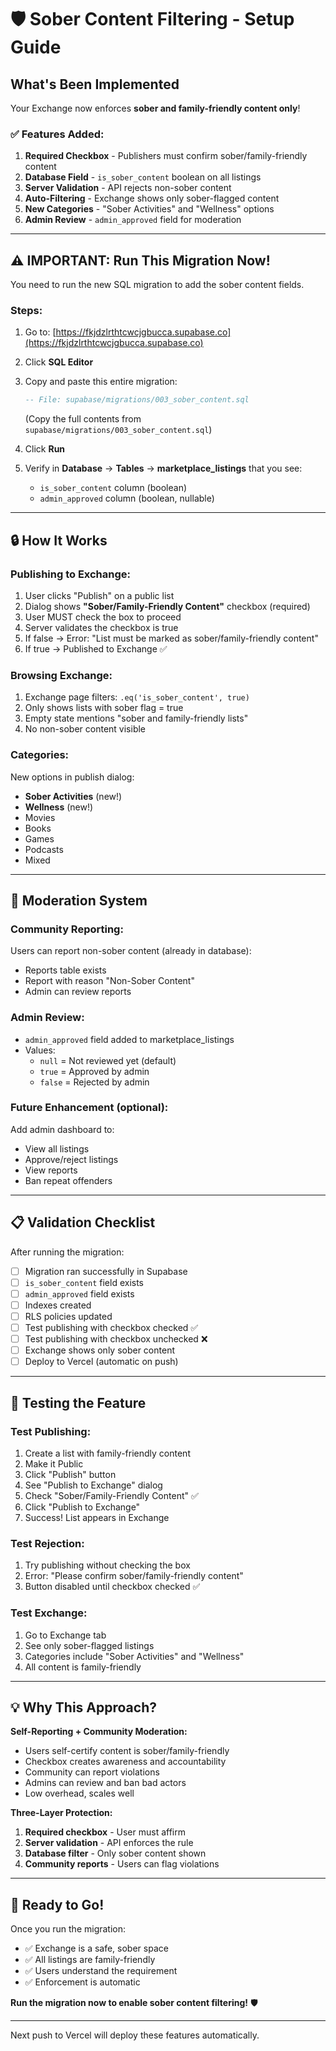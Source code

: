 # 🛡️ Sober Content Filtering - Setup Guide

## What's Been Implemented

Your Exchange now enforces **sober and family-friendly content only**!

### ✅ Features Added:

1. **Required Checkbox** - Publishers must confirm sober/family-friendly content
2. **Database Field** - `is_sober_content` boolean on all listings
3. **Server Validation** - API rejects non-sober content
4. **Auto-Filtering** - Exchange shows only sober-flagged content
5. **New Categories** - "Sober Activities" and "Wellness" options
6. **Admin Review** - `admin_approved` field for moderation

---

## ⚠️ IMPORTANT: Run This Migration Now!

You need to run the new SQL migration to add the sober content fields.

### Steps:

1. Go to: [https://fkjdzlrthtcwcjgbucca.supabase.co](https://fkjdzlrthtcwcjgbucca.supabase.co)

2. Click **SQL Editor**

3. Copy and paste this entire migration:
   ```sql
   -- File: supabase/migrations/003_sober_content.sql
   ```
   (Copy the full contents from `supabase/migrations/003_sober_content.sql`)

4. Click **Run**

5. Verify in **Database** → **Tables** → **marketplace_listings** that you see:
   - `is_sober_content` column (boolean)
   - `admin_approved` column (boolean, nullable)

---

## 🔒 How It Works

### Publishing to Exchange:

1. User clicks "Publish" on a public list
2. Dialog shows **"Sober/Family-Friendly Content"** checkbox (required)
3. User MUST check the box to proceed
4. Server validates the checkbox is true
5. If false → Error: "List must be marked as sober/family-friendly content"
6. If true → Published to Exchange ✅

### Browsing Exchange:

1. Exchange page filters: `.eq('is_sober_content', true)`
2. Only shows lists with sober flag = true
3. Empty state mentions "sober and family-friendly lists"
4. No non-sober content visible

### Categories:

New options in publish dialog:
- **Sober Activities** (new!)
- **Wellness** (new!)
- Movies
- Books  
- Games
- Podcasts
- Mixed

---

## 🚨 Moderation System

### Community Reporting:

Users can report non-sober content (already in database):
- Reports table exists
- Report with reason "Non-Sober Content"
- Admin can review reports

### Admin Review:

- `admin_approved` field added to marketplace_listings
- Values:
  - `null` = Not reviewed yet (default)
  - `true` = Approved by admin
  - `false` = Rejected by admin

### Future Enhancement (optional):

Add admin dashboard to:
- View all listings
- Approve/reject listings
- View reports
- Ban repeat offenders

---

## 📋 Validation Checklist

After running the migration:

- [ ] Migration ran successfully in Supabase
- [ ] `is_sober_content` field exists
- [ ] `admin_approved` field exists
- [ ] Indexes created
- [ ] RLS policies updated
- [ ] Test publishing with checkbox checked ✅
- [ ] Test publishing with checkbox unchecked ❌
- [ ] Exchange shows only sober content
- [ ] Deploy to Vercel (automatic on push)

---

## 🎯 Testing the Feature

### Test Publishing:

1. Create a list with family-friendly content
2. Make it Public
3. Click "Publish" button
4. See "Publish to Exchange" dialog
5. Check "Sober/Family-Friendly Content" ✅
6. Click "Publish to Exchange"
7. Success! List appears in Exchange

### Test Rejection:

1. Try publishing without checking the box
2. Error: "Please confirm sober/family-friendly content"
3. Button disabled until checkbox checked ✅

### Test Exchange:

1. Go to Exchange tab
2. See only sober-flagged listings
3. Categories include "Sober Activities" and "Wellness"
4. All content is family-friendly

---

## 💡 Why This Approach?

**Self-Reporting + Community Moderation:**
- Users self-certify content is sober/family-friendly
- Checkbox creates awareness and accountability  
- Community can report violations
- Admins can review and ban bad actors
- Low overhead, scales well

**Three-Layer Protection:**
1. **Required checkbox** - User must affirm
2. **Server validation** - API enforces the rule
3. **Database filter** - Only sober content shown
4. **Community reports** - Users can flag violations

---

## 🚀 Ready to Go!

Once you run the migration:
- ✅ Exchange is a safe, sober space
- ✅ All listings are family-friendly
- ✅ Users understand the requirement
- ✅ Enforcement is automatic

**Run the migration now to enable sober content filtering!** 🛡️

---

Next push to Vercel will deploy these features automatically.

